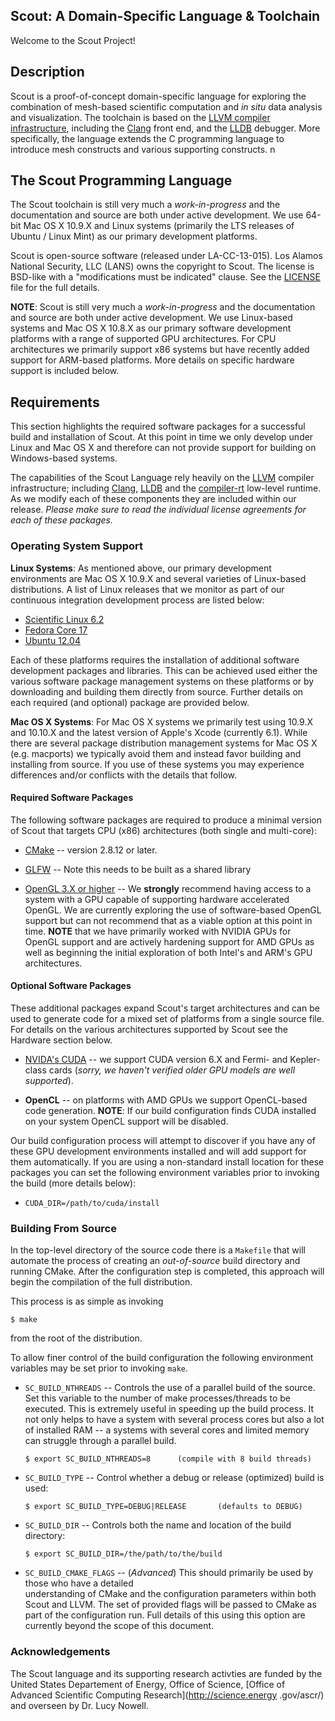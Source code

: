 ## Scout: A Domain-Specific Language & Toolchain 

Welcome to the Scout Project! 

## Description 
Scout is a proof-of-concept domain-specific language for exploring the combination of mesh-based 
scientific computation and *in situ* data analysis and visualization.  The toolchain is based on 
the [LLVM compiler infrastructure](http::/llvm.org), including the [Clang](http:://clang.llvm/org) 
front end, and the [LLDB](http://lldb.llvm.org) debugger.  More specifically, the language 
extends the C programming language to introduce mesh constructs and various supporting constructs.
n
## The Scout Programming Language

The Scout toolchain is still very much a *work-in-progress* and the documentation and source are 
both under active development.  We use 64-bit Mac OS X 10.9.X and Linux systems (primarily the LTS 
releases of Ubuntu / Linux Mint) as our primary development platforms.   

Scout is open-source software (released under LA-CC-13-015).  Los Alamos National Security, LLC (LANS) 
owns the copyright to Scout. The license is BSD-like with a "modifications must be indicated" clause. 
See the [LICENSE](http://github.com/losalamos/scout/blob/master/License.md) file for the full details.

**NOTE**: Scout is still very much a *work-in-progress* and the documentation and source are both 
under active development.  We use Linux-based systems and Mac OS X 10.8.X as our primary software 
development platforms with a range of supported GPU architectures.  For CPU architectures we 
primarily support x86 systems but have recently added support for ARM-based platforms. More details 
on specific hardware support is included below. 

## Requirements 

This section highlights the required software packages for a successful build and installation of
Scout.  At this point in time we only develop under Linux and Mac OS X and therefore can not provide 
support for building on Windows-based systems.  

The capabilities of the Scout Language rely heavily on the [LLVM](http://llvm.org) compiler 
infrastructure; including [Clang](http://clang.llvm.org), [LLDB](http:://lldb.llvm.org) and the
[compiler-rt](http://compiler-rt.llvm.org) low-level runtime.  As we modify each of these components
they are included within our release.  *Please make sure to read the individual license agreements for
each of these packages.*

### Operating System Support

**Linux Systems**: As mentioned above, our primary development environments are Mac OS X 10.9.X and 
several varieties of Linux-based distributions.  A list of Linux releases that we monitor as part of 
our continuous integration development process are listed below: 

  * [Scientific Linux 6.2](https://www.scientificlinux.org)
  * [Fedora Core 17](http://fedoraproject.org)
  * [Ubuntu 12.04](http://www.ubuntu.com)

Each of these platforms requires the installation of additional software development packages and 
libraries.  This can be achieved used either the various software package management systems on 
these platforms or by downloading and building them directly from source.  Further details on each
required (and optional) package are provided below. 

**Mac OS X Systems**: For Mac OS X systems we primarily test using 10.9.X and 10.10.X and the latest 
version of Apple's Xcode (currently 6.1).  While there are several package distribution management 
systems for Mac OS X (e.g. macports) we typically avoid them and instead favor building and installing 
from source.  If you use of these systems you may experience differences and/or conflicts with the 
details that follow.

#### Required Software Packages 

The following software packages are required to produce a minimal version of Scout that targets 
CPU (x86) architectures (both single and multi-core):

  * [CMake](http:://cmake.org) -- version 2.8.12 or later. 
  
  * [GLFW](http://www.glfw.org/) -- Note this needs to be built as a shared library
	
  * [OpenGL 3.X or higher](http://opengl.org) -- We **strongly** recommend having access to a system 
    with a GPU capable of supporting hardware accelerated OpenGL.  We are currently exploring the 
	use of software-based OpenGL support but can not recommend that as a viable option at this point 
	in time.  **NOTE** that we have primarily worked with NVIDIA GPUs for OpenGL support and are 
	actively hardening support for AMD GPUs as well as beginning the initial exploration of both
	Intel's and ARM's GPU architectures. 

#### Optional Software Packages 

These additional packages expand Scout's target architectures and can be used to generate code 
for a mixed set of platforms from a single source file.  For details on the various architectures
supported by Scout see the Hardware section below. 

  * [NVIDA's CUDA](http://developer.nvidia.com/) -- we support CUDA version 6.X and Fermi- and 
    Kepler-class cards (*sorry, we haven't verified older GPU models are well supported*).
	
  * **OpenCL** -- on platforms with AMD GPUs we support OpenCL-based code generation.  **NOTE**: 
    If our build configuration finds CUDA installed on your system OpenCL support will be disabled.  
     
Our build configuration process will attempt to discover if you have any of these GPU development 
environments installed and will add support for them automatically. If you are using a non-standard
install location for these packages you can set the following environment variables prior to invoking
the build (more details below):

  * `CUDA_DIR=/path/to/cuda/install`
  
### Building From Source 
In the top-level directory of the source code there is a `Makefile` that will automate the process 
of creating an *out-of-source* build directory and running CMake.  After the configuration step is 
completed, this approach will begin the compilation of the full distribution.

This process is as simple as invoking 

	$ make
	
from the root of the distribution. 

To allow finer control of the build configuration the following environment variables may be set 
prior to invoking `make`.

  * `SC_BUILD_NTHREADS` -- Controls the use of a parallel build of the source.  Set this variable
    to the number of make processes/threads to be executed.  This is extremely useful in speeding
	up the build process.  It not only helps to have a system with several process cores but also
	a lot of installed RAM -- a systems with several cores and limited memory can struggle through
	a parallel build. 
	
		$ export SC_BUILD_NTHREADS=8      (compile with 8 build threads) 

  * `SC_BUILD_TYPE` -- Control whether a debug or release (optimized) build is used:

		$ export SC_BUILD_TYPE=DEBUG|RELEASE       (defaults to DEBUG)
                
  * `SC_BUILD_DIR` -- Controls both the name and location of the build directory:

		$ export SC_BUILD_DIR=/the/path/to/the/build
                
  * `SC_BUILD_CMAKE_FLAGS` -- (*Advanced*) This should primarily be used by those who have a detailed  
    understanding of CMake and the configuration parameters within both Scout and LLVM.  The set of 
    provided flags will be passed to CMake as part of the configuration run.  Full details of this
    using this option are currently beyond the scope of this document.

### Acknowledgements 

The Scout language and its supporting research activties are funded by the United States Departement 
of Energy, Office of Science, [Office of Advanced Scientific Computing Research](http://science.energy
.gov/ascr/)
and overseen by Dr. Lucy Nowell.

  


 

